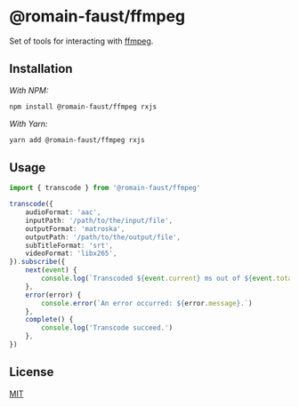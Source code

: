 # @romain-faust/ffmpeg

Set of tools for interacting with [ffmpeg](https://www.ffmpeg.org/).

## Installation

_With NPM:_

```bash
npm install @romain-faust/ffmpeg rxjs
```

_With Yarn:_

```bash
yarn add @romain-faust/ffmpeg rxjs
```

## Usage

<!-- prettier-ignore -->
```ts
import { transcode } from '@romain-faust/ffmpeg'

transcode({
    audioFormat: 'aac',
    inputPath: '/path/to/the/input/file',
    outputFormat: 'matroska',
    outputPath: '/path/to/the/output/file',
    subTitleFormat: 'srt',
    videoFormat: 'libx265',
}).subscribe({
    next(event) {
        console.log(`Transcoded ${event.current} ms out of ${event.total}.`)
    },
    error(error) {
        console.error(`An error occurred: ${error.message}.`)
    },
    complete() {
        console.log('Transcode succeed.')
    },
})
```

## License

[MIT](./license.md)

